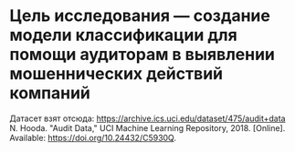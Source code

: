 # Цель исследования — создание модели классификации для помощи аудиторам в выявлении мошеннических действий компаний
Датасет взят отсюда:  https://archive.ics.uci.edu/dataset/475/audit+data  
N. Hooda. "Audit Data," UCI Machine Learning Repository, 2018. [Online]. Available: https://doi.org/10.24432/C5930Q.
